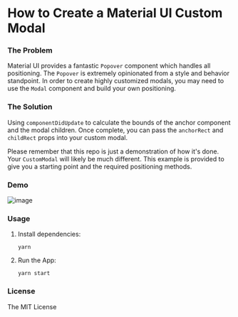 # How to Create a Material UI Custom Modal

### The Problem

Material UI provides a fantastic `Popover` component which handles all positioning. The `Popover` is 
extremely opinionated from a style and behavior standpoint. In order to create highly customized
modals, you may need to use the `Modal` component and build your own positioning.

### The Solution

Using `componentDidUpdate` to calculate the bounds of the anchor component and the modal children. 
Once complete, you can pass the `anchorRect` and `childRect` props into your custom modal.

Please remember that this repo is just a demonstration of how it's done. Your `CustomModal` will 
likely be much different. This example is provided to give you a starting point and the required 
positioning methods.

### Demo
![image](https://user-images.githubusercontent.com/1144477/38765306-f3fea08e-3f8c-11e8-8c16-8eb7ef323ef6.gif)

### Usage

1. Install dependencies:

    ```shell
    yarn
    ```

2. Run the App:

    ```shell
    yarn start
    ```

### License

The MIT License
